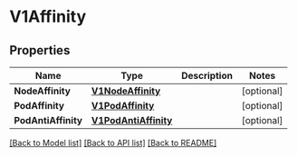 # V1Affinity

## Properties
Name | Type | Description | Notes
------------ | ------------- | ------------- | -------------
**NodeAffinity** | [**V1NodeAffinity**](v1.NodeAffinity.md) |  | [optional] 
**PodAffinity** | [**V1PodAffinity**](v1.PodAffinity.md) |  | [optional] 
**PodAntiAffinity** | [**V1PodAntiAffinity**](v1.PodAntiAffinity.md) |  | [optional] 

[[Back to Model list]](../README.md#documentation-for-models) [[Back to API list]](../README.md#documentation-for-api-endpoints) [[Back to README]](../README.md)


